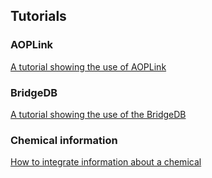 ## Tutorials

### AOPLink
[A tutorial showing the use of AOPLink](./aoplink/aoplink_rmarkdown.rst)

### BridgeDB
[A tutorial showing the use of the BridgeDB](./bridgedb/gene_identifier_mapping.rst)

### Chemical information
[How to integrate information about a chemical](./cheminfo/intro.rst)
